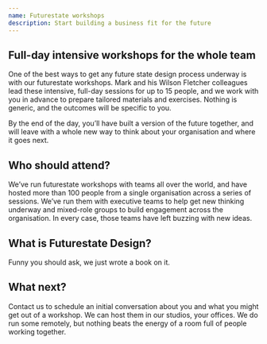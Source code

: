 ```yaml
---
name: Futurestate workshops
description: Start building a business fit for the future
---
```


## Full-day intensive workshops for the whole team

One of the best ways to get any future state design process underway is with our futurestate workshops. Mark and his Wilson Fletcher colleagues lead these intensive, full-day sessions for up to 15 people, and we work with you in advance to prepare tailored materials and exercises. Nothing is generic, and the outcomes will be specific to you.

By the end of the day, you’ll have built a version of the future together, and will leave with a whole new way to think about your organisation and where it goes next.

## Who should attend?

We’ve run futurestate workshops with teams all over the world, and have hosted more than 100 people from a single organisation across a series of sessions. We’ve run them with executive teams to help get new thinking underway and mixed-role groups to build engagement across the organisation. In every case, those teams have left buzzing with new ideas.

## What is Futurestate Design?

Funny you should ask, we just wrote a book on it.

## What next?

Contact us to schedule an initial conversation about you and what you might get out of a workshop. We can host them in our studios, your offices. We do run some remotely, but nothing beats the energy of a room full of people working together.
